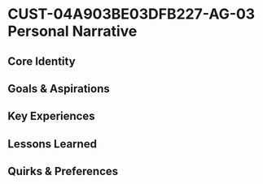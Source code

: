 # CUST-04A903BE03DFB227-AG-03 Personal Narrative

## Core Identity

## Goals & Aspirations

## Key Experiences

## Lessons Learned

## Quirks & Preferences

